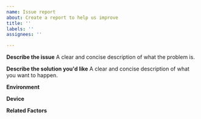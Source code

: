 ```yaml
---
name: Issue report
about: Create a report to help us improve
title: ''
labels: ''
assignees: ''

---
```


**Describe the issue**
A clear and concise description of what the problem is.

**Describe the solution you'd like**
A clear and concise description of what you want to happen.

**Environment**

**Device**

**Related Factors**
